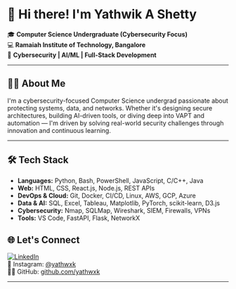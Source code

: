 # 👋 Hi there! I'm Yathwik A Shetty

🎓 **Computer Science Undergraduate (Cybersecurity Focus)**  
💻 **Ramaiah Institute of Technology, Bangalore**  
🔐 **Cybersecurity | AI/ML | Full-Stack Development**

---

## 👨‍💻 About Me

I'm a cybersecurity-focused Computer Science undergrad passionate about protecting systems, data, and networks. Whether it's designing secure architectures, building AI-driven tools, or diving deep into VAPT and automation — I'm driven by solving real-world security challenges through innovation and continuous learning.

---

## 🛠️ Tech Stack

- **Languages:** Python, Bash, PowerShell, JavaScript, C/C++, Java  
- **Web:** HTML, CSS, React.js, Node.js, REST APIs  
- **DevOps & Cloud:** Git, Docker, CI/CD, Linux, AWS, GCP, Azure  
- **Data & AI:** SQL, Excel, Tableau, Matplotlib, PyTorch, scikit-learn, D3.js  
- **Cybersecurity:** Nmap, SQLMap, Wireshark, SIEM, Firewalls, VPNs  
- **Tools:** VS Code, FastAPI, Flask, NetworkX  



## 🌐 Let's Connect

[![LinkedIn](https://img.shields.io/badge/LinkedIn-blue?logo=linkedin)](https://www.linkedin.com/in/yathwik-shetty21)  
📸 Instagram: [@yathwxk](https://www.instagram.com/yathwxk)  
👨‍💻 GitHub: [github.com/yathwxk](https://github.com/yathwxk)

---

